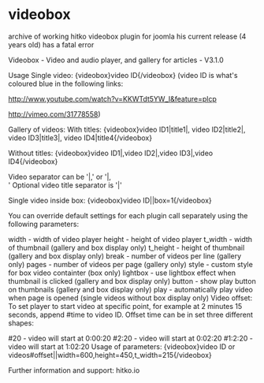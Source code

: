 # videobox
archive of working hitko videobox plugin for joomla his current release (4 years old) has a fatal error 

Videobox - Video and audio player, and gallery for articles - V3.1.0

Usage
Single video:
{videobox}video ID{/videobox}
(video ID is what's coloured blue in the following links: 

http://www.youtube.com/watch?v=KKWTdt5YW_I&feature=plcp

http://vimeo.com/31778558)

Gallery of videos:
With titles:
{videobox}video ID1|title1|,
video ID2|title2|,
video ID3|title3|,
video ID4|title4{/videobox}

Without titles:
{videobox}video ID1|,video ID2|,video ID3|,video ID4{/videobox}

Video separator can be '|,' or '|,<br />'
Optional video title separator is '|'

Single video inside box:
{videobox}video ID||box=1{/videobox}

You can override default settings for each plugin call separately using the following parameters:

width - width of video player
height - height of video player
t_width - width of thumbnail (gallery and box display only)
t_height - height of thumbnail (gallery and box display only)
break - number of videos per line (gallery only)
pages - number of videos per page (gallery only)
style - custom style for box video containter (box only)
lightbox - use lightbox effect when thumbnail is clicked (gallery and box display only)
button - show play button on thumbnails (gallery and box display only)
play - automatically play video when page is opened (single videos without box display only)
Video offset:
To set player to start video at specific point, for example at 2 minutes 15 seconds, append #time to video ID. Offset time can be in set three different shapes:

#20 - video will start at 0:00:20
#2:20 - video will start at 0:02:20
#1:2:20 - video will start at 1:02:20
Usage of parameters:
{videobox}video ID or videos#offset||width=600,height=450,t_width=215{/videobox}

Further information and support: hitko.io
